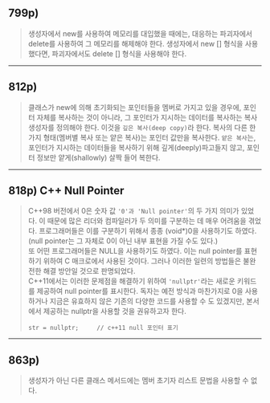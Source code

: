 ## 799p)
> 생성자에서 new를 사용하여 메모리를 대입했을 때에는, 대응하는 파괴자에서 delete를 사용하여 그 메모리를 해제해야 한다. 생성자에서 new [] 형식을 사용했다면, 파괴자에서도 delete [] 형식을 사용해야 한다.
___
## 812p)
> 클래스가 new에 의해 초기화되는 포인터들을 멤버로 가지고 있을 경우에, 포인터 자체를 복사하는 것이 아니라, 그 포인터가 지시하는 데이터를 복사하는 복사 생성자를 정의해야 한다. 이것을 ```깊은 복사(deep copy)```라 한다. 복사의 다른 한 가지 형태(멤버별 복사 또는 얕은 복사)는 포인터 값만을 복사한다. ```얕은 복사```는, 포인터가 지시하는 데이터들을 복사하기 위해 깊게(deeply)파고들지 않고, 포인터 정보만 얕게(shallowly) 살짝 들어 복한다.
___
## 818p) C++ Null Pointer
> C++98 버전에서 0은 숫자 값 ```'0'과 'Null pointer'```의 두 가지 의미가 있었다. 이 때문에 많은 리더와 컴파일러가 두 의미를 구분하는 데 매우 어려움을 겪었다. 프로그래머들은 이를 구분하기 위해서 종종 (void*)0을 사용하기도 하였다. (null pointer는 그 자체로 0이 아닌 내부 표현을 가질 수도 있다.)  
> 또 어떤 프로그래머들은 NULL을 사용하기도 하였다. 이는 null pointer를 표현하기 위하여 C 매크로에서 사용된 것이다. 그러나 이러한 일련의 방법들은 불완전한 해결 방안일 것으로 판명되었다.  
> C++11에서는 이러한 문제점을 해결하기 위하여 ```'nullptr'```라는 새로운 키워드를 제공하여 null pointer를 표시한다. 독자는 예전 방식과 마찬가지로 0을 사용하거나 지금은 유효하지 않은 기존의 다양한 코드를 사용할 수 도 있겠지만, 본서에서 제공하는 nullptr을 사용할 것을 권유하고자 한다.
> <pre><code>str = nullptr;     // c++11 null 포인터 표기</code></pre>
___
## 863p)
> 생성자가 아닌 다른 클래스 메서드에는 멤버 초기자 리스트 문법을 사용할 수 없다.